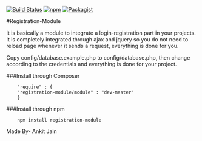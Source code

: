 
[![Build Status](https://status.continuousphp.com/git-hub/ankitjain28may/registration-module?token=bc2756bb-c28b-4896-a3cb-ca62ef41f3cb&branch=master)](https://continuousphp.com/git-hub/ankitjain28may/registration-module)
[![npm](https://img.shields.io/npm/dt/registration-module.svg?style=flat-square)](https://www.npmjs.com/package/registration-module)
[![Packagist](https://img.shields.io/packagist/dt/registration-module/module.svg?style=flat-square)](https://packagist.org/packages/registration-module/module)

#Registration-Module

It is basically a module to integrate a login-registration part in your projects.
It is completely integrated through ajax and jquery so you do not need to reload page whenever it sends a request, everything is done for you.

Copy config/database.example.php to config/database.php, then change according to the credentials and everything is done for your project.

###Install through Composer
```
    "require" : {
    "registration-module/module" : "dev-master"
    }
```

###Install through npm
```
    npm install registration-module
```

Made By- Ankit Jain




